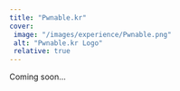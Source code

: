 ```yaml
---
title: "Pwnable.kr"
cover:
 image: "/images/experience/Pwnable.png"
 alt: "Pwnable.kr Logo"
 relative: true
---
```


Coming soon...